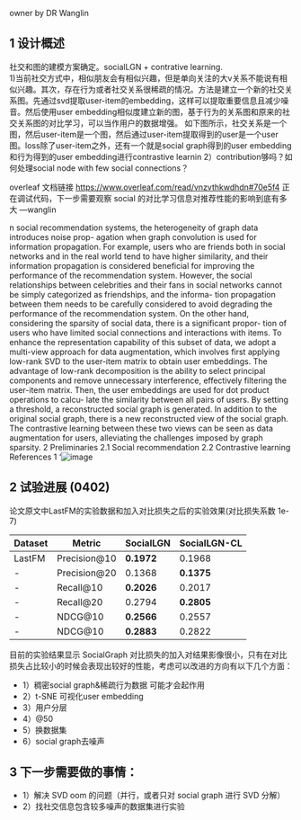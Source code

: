 owner by DR Wanglin

## 1 设计概述
社交和图的建模方案确定。socialLGN + contrative learning.  
1)当前社交方式中，相似朋友会有相似兴趣，但是单向关注的大v关系不能说有相似兴趣。其次，存在行为或者社交关系很稀疏的情况。方法是建立一个新的社交关系图。先通过svd提取user-item的embedding，这样可以提取重要信息且减少噪音。然后使用user embedding相似度建立新的图，基于行为的关系图和原来的社交关系图的对比学习，可以当作用户的数据增强。
如下图所示，社交关系是一个图，然后user-item是一个图，然后通过user-item提取得到的user是一个user图。loss除了user-item之外，还有一个就是social graph得到的user embedding和行为得到的user embedding进行contrastive learnin
2）contribution够吗？如何处理social node with few social connections？

overleaf 文档链接 https://www.overleaf.com/read/vnzvthkwdhdn#70e5f4 正在调试代码，下一步需要观察 social 的对比学习信息对推荐性能的影响到底有多大  —wanglin

n social recommendation systems, the heterogeneity of graph data introduces noise prop-
agation when graph convolution is used for information propagation. For example, users
who are friends both in social networks and in the real world tend to have higher similarity,
and their information propagation is considered beneficial for improving the performance
of the recommendation system. However, the social relationships between celebrities and
their fans in social networks cannot be simply categorized as friendships, and the informa-
tion propagation between them needs to be carefully considered to avoid degrading the
performance of the recommendation system.
On the other hand, considering the sparsity of social data, there is a significant propor-
tion of users who have limited social connections and interactions with items. To enhance
the representation capability of this subset of data, we adopt a multi-view approach for
data augmentation, which involves first applying low-rank SVD to the user-item matrix
to obtain user embeddings. The advantage of low-rank decomposition is the ability to
select principal components and remove unnecessary interference, effectively filtering the
user-item matrix. Then, the user embeddings are used for dot product operations to calcu-
late the similarity between all pairs of users. By setting a threshold, a reconstructed social
graph is generated. In addition to the original social graph, there is a new reconstructed
view of the social graph. The contrastive learning between these two views can be seen as
data augmentation for users, alleviating the challenges imposed by graph sparsity.
2 Preliminaries
2.1 Social recommendation
2.2 Contrastive learning
References
1
‘![image](https://github.com/xuanjixiao/onerec/assets/15994016/c1aa76bd-b464-46ab-bd15-2523bfecd7af)


## 2 试验进展 (0402)

论文原文中LastFM的实验数据和加入对比损失之后的实验效果(对比损失系数 1e-7)

| Dataset | Metric | SocialLGN |SocialLGN-CL
| -------- | -------- | -------- |-----------
| LastFM     | Precision@10     | **0.1972**     | 0.1968
| -     | Precision@20     | 0.1368     |**0.1375**
| -     | Recall@10     | **0.2026**     |0.2017
| -     | Recall@20     | 0.2794     |**0.2805**
| -     | NDCG@10     | **0.2566**     |0.2557
| -     | NDCG@10     | **0.2883**     |0.2822

目前的实验结果显示 SocialGraph 对比损失的加入对结果影像很小，只有在对比损失占比较小的时候会表现出较好的性能，考虑可以改进的方向有以下几个方面：
* 1）稠密social graph&稀疏行为数据 可能才会起作用
* 2）t-SNE 可视化user embedding
* 3）用户分层
* 4）@50
* 5）换数据集
* 6）social graph去噪声

## 3 下一步需要做的事情：
  * 1）解决 SVD oom 的问题（并行，或者只对 social graph 进行 SVD 分解）
  * 2）找社交信息包含较多噪声的数据集进行实验

